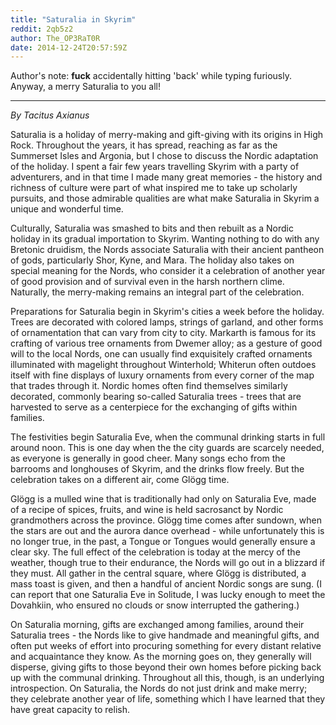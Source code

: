 ```yaml
---
title: "Saturalia in Skyrim"
reddit: 2qb5z2
author: The_OP3RaT0R
date: 2014-12-24T20:57:59Z
---
```


Author's note: **fuck** accidentally hitting 'back' while typing furiously. Anyway, a merry Saturalia to you all!

____

*By Tacitus Axianus*

Saturalia is a holiday of merry-making and gift-giving with its origins in High Rock. Throughout the years, it has spread, reaching as far as the Summerset Isles and Argonia, but I chose to discuss the Nordic adaptation of the holiday. I spent a fair few years travelling Skyrim with a party of adventurers, and in that time I made many great memories - the history and richness of culture were part of what inspired me to take up scholarly pursuits, and those admirable qualities are what make Saturalia in Skyrim a unique and wonderful time.

Culturally, Saturalia was smashed to bits and then rebuilt as a Nordic holiday in its gradual importation to Skyrim. Wanting nothing to do with any Bretonic druidism, the Nords associate Saturalia with their ancient pantheon of gods, particularly Shor, Kyne, and Mara. The holiday also takes on special meaning for the Nords, who consider it a celebration of another year of good provision and of survival even in the harsh northern clime. Naturally, the merry-making remains an integral part of the celebration.

Preparations for Saturalia begin in Skyrim's cities a week before the holiday. Trees are decorated with colored lamps, strings of garland, and other forms of ornamentation that can vary from city to city. Markarth is famous for its crafting of various tree ornaments from Dwemer alloy; as a gesture of good will to the local Nords, one can usually find exquisitely crafted ornaments illuminated with magelight throughout Winterhold; Whiterun often outdoes itself with fine displays of luxury ornaments from every corner of the map that trades through it. Nordic homes often find themselves similarly decorated, commonly bearing so-called Saturalia trees - trees that are harvested to serve as a centerpiece for the exchanging of gifts within families.

The festivities begin Saturalia Eve, when the communal drinking starts in full around noon. This is one day when the the city guards are scarcely needed, as everyone is generally in good cheer. Many songs echo from the barrooms and longhouses of Skyrim, and the drinks flow freely. But the celebration takes on a different air, come Glögg time.

Glögg is a mulled wine that is traditionally had only on Saturalia Eve, made of a recipe of spices, fruits, and wine  is held sacrosanct by Nordic grandmothers across the province. Glögg time comes after sundown, when the stars are out and the aurora dance overhead - while unfortunately this is no longer true, in the past, a Tongue or Tongues would generally ensure a clear sky. The full effect of the celebration is today at the mercy of the weather, though true to their endurance, the Nords will go out in a blizzard if they must. All gather in the central square, where Glögg is distributed, a mass toast is given, and then a handful of ancient Nordic songs are sung. (I can report that one Saturalia Eve in Solitude, I was lucky enough to meet the Dovahkiin, who ensured no clouds or snow interrupted the gathering.)

On Saturalia morning, gifts are exchanged among families, around their Saturalia trees - the Nords like to give handmade and meaningful gifts, and often put weeks of effort into procuring something for every distant relative and acquaintance they know. As the morning goes on, they generally will disperse, giving gifts to those beyond their own homes before picking back up with the communal drinking. Throughout all this, though, is an underlying introspection. On Saturalia, the Nords do not just drink and make merry; they celebrate another year of life, something which I have learned that they have great capacity to relish.
